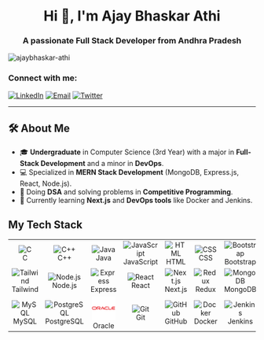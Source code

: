 <h1 align="center">Hi 👋, I'm Ajay Bhaskar Athi</h1>
<h3 align="center">A passionate Full Stack Developer from Andhra Pradesh</h3>

<p align="left"> <img src="https://komarev.com/ghpvc/?username=ajaybhaskar-athi&label=Profile%20views&color=0e75b6&style=flat" alt="ajaybhaskar-athi" /> </p>

<h3 align="left">Connect with me:</h3>

[![LinkedIn](https://img.shields.io/badge/LinkedIn-%230077B5.svg?style=for-the-badge&logo=LinkedIn&logoColor=white)](https://linkedin.com/in/ajaybhaskar-athi/) [![Email](https://img.shields.io/badge/Email-D14836?style=for-the-badge&logo=gmail&logoColor=white)](mailto:ajaybhaskar.athi@gmail.com)  [![Twitter](https://img.shields.io/badge/Twitter-%231DA1F2.svg?style=for-the-badge&logo=Twitter&logoColor=white)](https://twitter.com/ajaybhaskar3012)


---

## 🛠️ About Me

- 🎓 **Undergraduate** in Computer Science (3rd Year) with a major in **Full-Stack Development** and a minor in **DevOps**.
- 💻 Specialized in **MERN Stack Development** (MongoDB, Express.js, React, Node.js).
- 🌟 Doing **DSA** and solving problems in **Competitive Programming**.
- 🌱 Currently learning **Next.js** and **DevOps tools** like Docker and Jenkins.


<h2 align="left" border="0">My Tech Stack</h2>

<table align="center">
  <tr>
    <td align="center" width="98">
      <img src="https://skillicons.dev/icons?i=c" width="48" height="48" alt="C" />
      <br>C
    </td>
    <td align="center" width="98">
      <img src="https://skillicons.dev/icons?i=cpp" width="48" height="48" alt="C++" />
      <br>C++
    </td>
    <td align="center" width="98">
      <img src="https://skillicons.dev/icons?i=java" width="48" height="48" alt="Java" />
      <br>Java
    </td>
    <td align="center" width="98">
      <img src="https://techstack-generator.vercel.app/js-icon.svg" alt="JavaScript" width="89" height="55" />
      <br>JavaScript
    </td>
    <td align="center" width="98">
      <img src="https://skillicons.dev/icons?i=html" width="48" height="48" alt="HTML" />
      <br>HTML
    </td>
    <td align="center" width="98">
      <img src="https://skillicons.dev/icons?i=css" width="48" height="48" alt="CSS" />
      <br>CSS
    </td>
    <td align="center" width="98">
      <img src="https://skillicons.dev/icons?i=bootstrap" width="48" height="48" alt="Bootstrap" />
      <br>Bootstrap
    </td>
  </tr>
  <tr>
    <td align="center" width="98">
      <img src="https://skillicons.dev/icons?i=tailwind" width="48" height="48" alt="Tailwind" />
      <br>Tailwind
    </td>
    <td align="center" width="98">
      <img src="https://skillicons.dev/icons?i=nodejs" width="48" height="48" alt="Node.js" />
      <br>Node.js
    </td>
    <td align="center" width="98">
      <img src="https://skillicons.dev/icons?i=express" width="48" height="48" alt="Express" />
      <br>Express
    </td>
    <td align="center" width="98">
      <img src="https://skillicons.dev/icons?i=react" width="48" height="48" alt="React" />
      <br>React
    </td>
    <td align="center" width="98">
      <img src="https://skillicons.dev/icons?i=nextjs" width="48" height="48" alt="Next.js" />
      <br>Next.js
    </td>
    <td align="center" width="98">
  <img src="https://skillicons.dev/icons?i=redux" width="48" height="48" alt="Redux" />
  <br>Redux
</td>
    <td align="center" width="98">
      <img src="https://skillicons.dev/icons?i=mongodb" width="48" height="48" alt="MongoDB" />
      <br>MongoDB
    </td>
  
  </tr>
  <tr>
      <td align="center" width="98">
      <img src="https://skillicons.dev/icons?i=mysql" width="48" height="48" alt="MySQL" />
      <br>MySQL
    </td>
    <td align="center" width="98">
      <img src="https://skillicons.dev/icons?i=postgresql" width="48" height="48" alt="PostgreSQL" />
      <br>PostgreSQL
    </td>
    <td align="center" width="98">
      <img src="https://raw.githubusercontent.com/devicons/devicon/master/icons/oracle/oracle-original.svg" width="48" height="48" alt="Oracle" />
      <br>Oracle
    </td>
    <td align="center" width="98">
      <img src="https://skillicons.dev/icons?i=git" width="48" height="48" alt="Git" />
      <br>Git
    </td>
    <td align="center" width="98">
      <img src="https://skillicons.dev/icons?i=github" width="48" height="48" alt="GitHub" />
      <br>GitHub
    </td>
    <td align="center" width="98">
      <img src="https://skillicons.dev/icons?i=docker" width="48" height="48" alt="Docker" />
      <br>Docker
    </td>
    <td align="center" width="98">
      <img src="https://skillicons.dev/icons?i=jenkins" width="48" height="48" alt="Jenkins" />
      <br>Jenkins
    </td>
  </tr>
</table>

